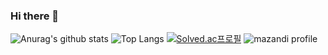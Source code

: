 ### Hi there 👋



![Anurag's github stats](https://github-readme-stats.vercel.app/api?username=slhun22)
![Top Langs](https://github-readme-stats.vercel.app/api/top-langs/?username=slhun22&layout=compact)
[![Solved.ac프로필](http://mazassumnida.wtf/api/v2/generate_badge?boj=yangsh1004)](https://solved.ac/yangsh1004)
![mazandi profile](http://mazandi.herokuapp.com/api?handle=yangsh1004&theme=white)

<!--
**slhun22/slhun22** is a ✨ _special_ ✨ repository because its `README.md` (this file) appears on your GitHub profile.


